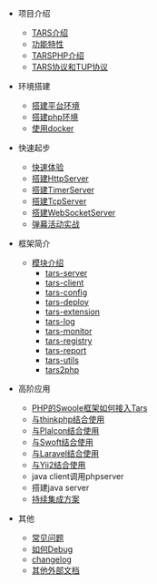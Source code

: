 * 项目介绍
    * [TARS介绍](zh/README.md)
    * [功能特性](zh/Introduction/tars.md)
    * [TARSPHP介绍](zh/Introduction/tarsphp.md)
    * [TARS协议和TUP协议](zh/Introduction/protocol.md)
* 环境搭建
    * [搭建平台环境](zh/Environment/platform.md)
    * [搭建php环境](zh/Environment/php.md)
    * [使用docker](zh/Environment/docker.md)

* 快速起步
    * [快速体验](zh/QuickStart/introduce.md)
    * [搭建HttpServer](zh/QuickStart/tars-http-server.md)
    * [搭建TimerServer](zh/QuickStart/tars-timer-server.md)
    * [搭建TcpServer](zh/QuickStart/tars-tcp-server.md)
    * [搭建WebSocketServer](zh/QuickStart/tars-websocket-server.md)
    * [弹幕活动实战](zh/QuickStart/tars-act-demo.md)

* 框架简介
    * [模块介绍](zh/Framework/introduce.md)
        * [tars-server](zh/Framework/tars-server.md)
        * [tars-client](zh/Framework/tars-client.md)
        * [tars-config](zh/Framework/tars-config.md)
        * [tars-deploy](zh/Framework/tars-deploy.md)
        * [tars-extension](zh/Framework/tars-extension.md)
        * [tars-log](zh/Framework/tars-log.md)
        * [tars-monitor](zh/Framework/tars-monitor.md)
        * [tars-registry](zh/Framework/tars-registry.md)
        * [tars-report](zh/Framework/tars-report.md)
        * [tars-utils](zh/Framework/tars-utils.md)
        * [tars2php](zh/Framework/tars2php.md)

* 高阶应用
    * [PHP的Swoole框架如何接入Tars](zh/Advanced/swoole-suport-tars.md)
    * [与thinkphp结合使用](zh/Advanced/thinkphp.md)
    * [与Plalcon结合使用](zh/Advanced/phalcon.md)
    * [与Swoft结合使用](zh/Advanced/swoft.md)
    * [与Laravel结合使用](zh/Advanced/laravel.md)
    * [与Yii2结合使用](zh/Advanced/yii2.md)
    * java client调用phpserver
    * 搭建java server
    * [持续集成方案](zh/Advanced/ci.md)

* 其他
    * [常见问题](zh/Question/index.md)
    * [如何Debug](zh/Question/debug.md)
    * [changelog](zh/Question/changelog.md)
    * [其他外部文档](zh/Question/outsource.md)
